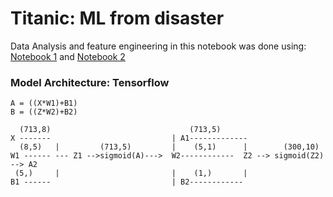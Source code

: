 # Titanic: ML from disaster

Data Analysis and feature engineering in this notebook was done using:
  [Notebook 1](https://github.com/minsuk-heo/kaggle-titanic/blob/master/titanic-solution.ipynb) and
  [Notebook 2](https://www.kaggle.com/helgejo/titanic/an-interactive-data-science-tutorial)

### Model Architecture: Tensorflow

    A = ((X*W1)+B1)
    B = ((Z*W2)+B2)

      (713,8)                               (713,5)
    X -------                           | A1-------------
      (8,5)   |         (713,5)         |    (5,1)      |        (300,10)
    W1 ------ --- Z1 -->sigmoid(A)--->  W2------------  Z2 --> sigmoid(Z2) --> A2
     (5,)     |                         |    (1,)       |
    B1 ------                           | B2------------
